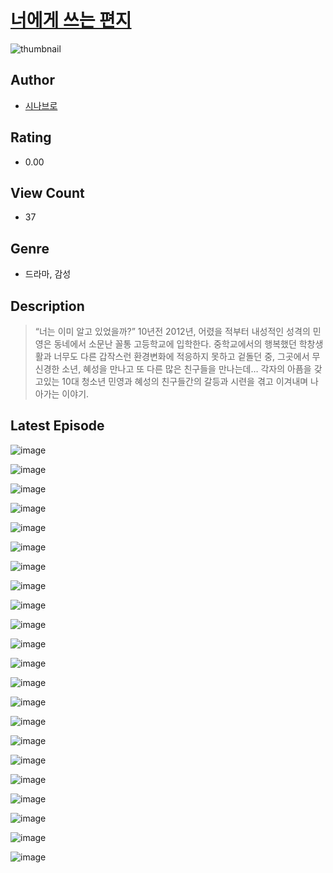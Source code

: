 # [너에게 쓰는 편지](https://comic.naver.com/challenge/list?titleId=811324)
![thumbnail](https://image-comic.pstatic.net/user_contents_data/challenge_comic/2023/05/25/359091/upload_3631090118244577633_480x623.jpeg)

## Author
- [시나브로](https://comic.naver.com/artistTitle?id=359091)

## Rating
- 0.00

## View Count
- 37

## Genre
- 드라마, 감성

## Description
> “너는 이미 알고 있었을까?” 10년전 2012년, 어렸을 적부터 내성적인 성격의 민영은 동네에서 소문난 꼴통 고등학교에 입학한다. 중학교에서의 행복했던 학창생활과 너무도 다른 갑작스런 환경변화에 적응하지 못하고 겉돌던 중, 그곳에서 무신경한 소년, 혜성을 만나고 또 다른 많은 친구들을 만나는데… 각자의 아픔을 갖고있는 10대 청소년 민영과 혜성의 친구들간의 갈등과 시련을 겪고 이겨내며 나아가는 이야기.


## Latest Episode
![image](https://image-comic.pstatic.net/user_contents_data/challenge_comic/2023/05/25/359091/upload_7076055725918151985.jpeg)

![image](https://image-comic.pstatic.net/user_contents_data/challenge_comic/2023/05/25/359091/upload_7364338002437879857.jpeg)

![image](https://image-comic.pstatic.net/user_contents_data/challenge_comic/2023/05/25/359091/upload_7149572578833084724.jpeg)

![image](https://image-comic.pstatic.net/user_contents_data/challenge_comic/2023/05/25/359091/upload_3688503505068437811.jpeg)

![image](https://image-comic.pstatic.net/user_contents_data/challenge_comic/2023/05/25/359091/upload_3847875323986392889.jpeg)

![image](https://image-comic.pstatic.net/user_contents_data/challenge_comic/2023/05/25/359091/upload_7004330188770522933.jpeg)

![image](https://image-comic.pstatic.net/user_contents_data/challenge_comic/2023/05/25/359091/upload_3544952152544849971.jpeg)

![image](https://image-comic.pstatic.net/user_contents_data/challenge_comic/2023/05/25/359091/upload_7149573472273183024.jpeg)

![image](https://image-comic.pstatic.net/user_contents_data/challenge_comic/2023/05/25/359091/upload_7148954460061066596.jpeg)

![image](https://image-comic.pstatic.net/user_contents_data/challenge_comic/2023/05/25/359091/upload_7005738693968344884.jpeg)

![image](https://image-comic.pstatic.net/user_contents_data/challenge_comic/2023/05/25/359091/upload_4049925068273312355.jpeg)

![image](https://image-comic.pstatic.net/user_contents_data/challenge_comic/2023/05/25/359091/upload_3775815707055580004.jpeg)

![image](https://image-comic.pstatic.net/user_contents_data/challenge_comic/2023/05/25/359091/upload_3544671978057326946.jpeg)

![image](https://image-comic.pstatic.net/user_contents_data/challenge_comic/2023/05/25/359091/upload_3474581419716915555.jpeg)

![image](https://image-comic.pstatic.net/user_contents_data/challenge_comic/2023/05/25/359091/upload_3690810061450798649.jpeg)

![image](https://image-comic.pstatic.net/user_contents_data/challenge_comic/2023/05/25/359091/upload_7075492995829805360.jpeg)

![image](https://image-comic.pstatic.net/user_contents_data/challenge_comic/2023/05/25/359091/upload_3905527103828997684.jpeg)

![image](https://image-comic.pstatic.net/user_contents_data/challenge_comic/2023/05/25/359091/upload_7003722176006349872.jpeg)

![image](https://image-comic.pstatic.net/user_contents_data/challenge_comic/2023/05/25/359091/upload_3473227701923951153.jpeg)

![image](https://image-comic.pstatic.net/user_contents_data/challenge_comic/2023/05/25/359091/upload_7378357673460393011.jpeg)

![image](https://image-comic.pstatic.net/user_contents_data/challenge_comic/2023/05/25/359091/upload_7377235270395310948.jpeg)

![image](https://image-comic.pstatic.net/user_contents_data/challenge_comic/2023/05/25/359091/upload_3834588794639759160.jpeg)
